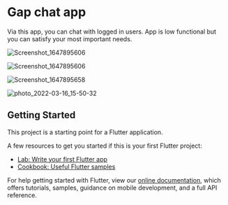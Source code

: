 # Gap chat app 

Via this app, you can chat with logged in users. App is low functional but you can satisfy your most important needs. 


![Screenshot_1647895606](https://user-images.githubusercontent.com/95920827/159362532-171d8e98-c53c-498b-8f8d-02f41a939686.png)

![Screenshot_1647895606](https://user-images.githubusercontent.com/95920827/159362579-ce70a7fc-b936-4420-bb19-619bf8ba7785.png)

![Screenshot_1647895658](https://user-images.githubusercontent.com/95920827/159362582-272bdd56-4115-438b-b5f0-e7b16845266e.png)


![photo_2022-03-16_15-50-32](https://user-images.githubusercontent.com/95920827/164607498-d3b887a9-4616-4d83-823e-218be6ee0ff3.jpg)


## Getting Started

This project is a starting point for a Flutter application.

A few resources to get you started if this is your first Flutter project:

- [Lab: Write your first Flutter app](https://flutter.dev/docs/get-started/codelab)
- [Cookbook: Useful Flutter samples](https://flutter.dev/docs/cookbook)

For help getting started with Flutter, view our
[online documentation](https://flutter.dev/docs), which offers tutorials,
samples, guidance on mobile development, and a full API reference.
